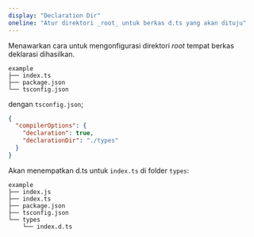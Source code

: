 ```yaml
---
display: "Declaration Dir"
oneline: "Atur direktori _root_ untuk berkas d.ts yang akan dituju"
---
```


Menawarkan cara untuk mengonfigurasi direktori _root_ tempat berkas deklarasi dihasilkan.

```
example
├── index.ts
├── package.json
└── tsconfig.json
```

dengan `tsconfig.json`;

```json tsconfig
{
  "compilerOptions": {
    "declaration": true,
    "declarationDir": "./types"
  }
}
```

Akan menempatkan d.ts untuk `index.ts` di folder `types`:

```
example
├── index.js
├── index.ts
├── package.json
├── tsconfig.json
└── types
    └── index.d.ts
```